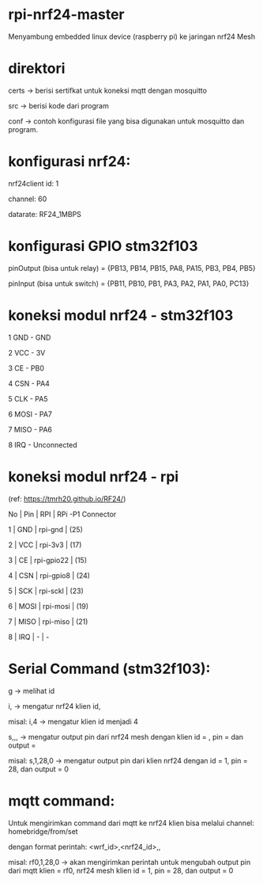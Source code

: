# rpi-nrf24-master

Menyambung embedded linux device (raspberry pi) ke jaringan nrf24 Mesh

# direktori

certs -> berisi sertifkat untuk koneksi mqtt dengan mosquitto

src -> berisi kode dari program

conf -> contoh konfigurasi file yang bisa digunakan untuk mosquitto dan program.

# konfigurasi nrf24:

nrf24client id: 1

channel: 60

datarate: RF24_1MBPS

# konfigurasi GPIO stm32f103

pinOutput (bisa untuk relay) = {PB13, PB14, PB15, PA8, PA15, PB3, PB4, PB5}

pinInput (bisa untuk switch) = {PB11, PB10, PB1, PA3, PA2, PA1, PA0, PC13}

# koneksi modul nrf24 - stm32f103

1 GND - GND

2 VCC - 3V

3 CE - PB0

4 CSN - PA4

5 CLK - PA5

6 MOSI - PA7

7 MISO - PA6

8 IRQ - Unconnected

# koneksi modul nrf24 - rpi 

(ref: https://tmrh20.github.io/RF24/)

No | Pin | RPI         | RPi -P1 Connector

1  | GND  |	rpi-gnd	   | (25)

2  | VCC  |	rpi-3v3	   | (17)

3  | CE	  | rpi-gpio22 | (15)

4  | CSN  |	rpi-gpio8  | (24)

5  | SCK  |	rpi-sckl   | (23)

6  | MOSI |	rpi-mosi   | (19)

7  | MISO |	rpi-miso   | (21)

8  | IRQ  |	-          | -

# Serial Command (stm32f103):

g -> melihat id

i,<id> -> mengatur nrf24 klien id, 

misal: i,4 -> mengatur klien id menjadi 4

s,<id>,<pin>,<value> -> mengatur output pin dari nrf24 mesh dengan klien id = <id>, pin = <pin> dan output = <value>

misal: s,1,28,0 -> mengatur output pin dari klien nrf24 dengan id = 1, pin = 28, dan output = 0

# mqtt command:

Untuk mengirimkan command dari mqtt ke nrf24 klien bisa melalui channel: homebridge/from/set

dengan format perintah: <wrf_id>,<nrf24_id>,<pin>,<value>

misal: rf0,1,28,0 -> akan mengirimkan perintah untuk mengubah output pin dari mqtt klien = rf0, nrf24 mesh klien id = 1, pin = 28, dan output = 0
